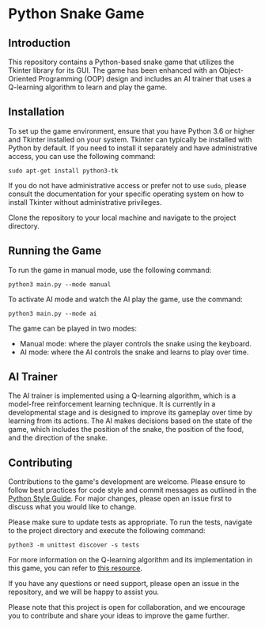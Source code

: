 # Python Snake Game

## Introduction
This repository contains a Python-based snake game that utilizes the Tkinter library for its GUI. The game has been enhanced with an Object-Oriented Programming (OOP) design and includes an AI trainer that uses a Q-learning algorithm to learn and play the game.

## Installation
To set up the game environment, ensure that you have Python 3.6 or higher and Tkinter installed on your system. Tkinter can typically be installed with Python by default. If you need to install it separately and have administrative access, you can use the following command:
```
sudo apt-get install python3-tk
```
If you do not have administrative access or prefer not to use `sudo`, please consult the documentation for your specific operating system on how to install Tkinter without administrative privileges.

Clone the repository to your local machine and navigate to the project directory.

## Running the Game
To run the game in manual mode, use the following command:
```
python3 main.py --mode manual
```
To activate AI mode and watch the AI play the game, use the command:
```
python3 main.py --mode ai
```
The game can be played in two modes:
- Manual mode: where the player controls the snake using the keyboard.
- AI mode: where the AI controls the snake and learns to play over time.

## AI Trainer
The AI trainer is implemented using a Q-learning algorithm, which is a model-free reinforcement learning technique. It is currently in a developmental stage and is designed to improve its gameplay over time by learning from its actions. The AI makes decisions based on the state of the game, which includes the position of the snake, the position of the food, and the direction of the snake.

## Contributing
Contributions to the game's development are welcome. Please ensure to follow best practices for code style and commit messages as outlined in the [Python Style Guide](https://www.python.org/dev/peps/pep-0008/). For major changes, please open an issue first to discuss what you would like to change.

Please make sure to update tests as appropriate. To run the tests, navigate to the project directory and execute the following command:
```
python3 -m unittest discover -s tests
```

For more information on the Q-learning algorithm and its implementation in this game, you can refer to [this resource](https://en.wikipedia.org/wiki/Q-learning).

If you have any questions or need support, please open an issue in the repository, and we will be happy to assist you.

Please note that this project is open for collaboration, and we encourage you to contribute and share your ideas to improve the game further.
